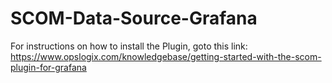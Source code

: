 # SCOM-Data-Source-Grafana
For instructions on how to install the Plugin, goto this link: https://www.opslogix.com/knowledgebase/getting-started-with-the-scom-plugin-for-grafana


